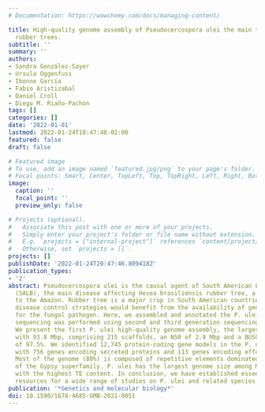 ```yaml
---
# Documentation: https://wowchemy.com/docs/managing-content/

title: High-quality genome assembly of Pseudocercospora ulei the main threat to natural
  rubber trees.
subtitle: ''
summary: ''
authors:
- Sandra González-Sayer
- Ursula Oggenfuss
- Ibonne García
- Fabio Aristizabal
- Daniel Croll
- Diego M. Riaño-Pachon
tags: []
categories: []
date: '2022-01-01'
lastmod: 2022-01-24T18:47:48-02:00
featured: false
draft: false

# Featured image
# To use, add an image named `featured.jpg/png` to your page's folder.
# Focal points: Smart, Center, TopLeft, Top, TopRight, Left, Right, BottomLeft, Bottom, BottomRight.
image:
  caption: ''
  focal_point: ''
  preview_only: false

# Projects (optional).
#   Associate this post with one or more of your projects.
#   Simply enter your project's folder or file name without extension.
#   E.g. `projects = ["internal-project"]` references `content/project/deep-learning/index.md`.
#   Otherwise, set `projects = []`.
projects: []
publishDate: '2022-01-24T20:47:46.809418Z'
publication_types:
- '2'
abstract: Pseudocercospora ulei is the causal agent of South American Leaf Blight
  (SALB), the main disease affecting Hevea brasiliensis rubber tree, a native species
  to the Amazon. Rubber tree is a major crop in South American countries and SALB
  disease control strategies would benefit from the availability of genomic resources
  for the fungal pathogen. Here, we assembled and annotated the P. ulei genome. Shotgun
  sequencing was performed using second and third generation sequencing technologies.
  We present the first P. ulei high-quality genome assembly, the largest among Mycosphaerellaceae,
  with 93.8 Mbp, comprising 215 scaffolds, an N50 of 2.8 Mbp and a BUSCO gene completeness
  of 97.5%. We identified 12,745 protein-coding gene models in the P. ulei genome
  with 756 genes encoding secreted proteins and 113 genes encoding effector candidates.
  Most of the genome (80%) is composed of repetitive elements dominated by retrotransposons
  of the Gypsy superfamily. P. ulei has the largest genome size among Mycosphaerellaceae,
  with the highest TE content. In conclusion, we have established essential genomic
  resources for a wide range of studies on P. ulei and related species.
publication: '*Genetics and molecular biology*'
doi: 10.1590/1678-4685-GMB-2021-0051
---
```

